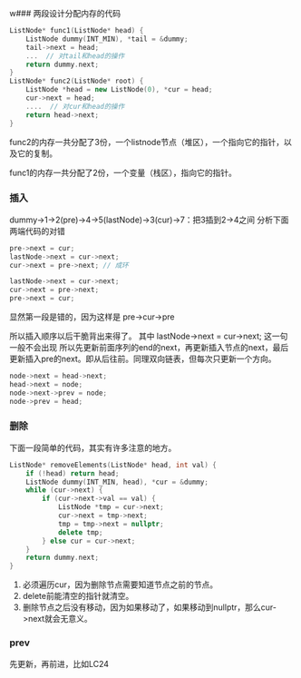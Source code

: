 w### 两段设计分配内存的代码

```cpp
ListNode* func1(ListNode* head) {
    ListNode dummy(INT_MIN), *tail = &dummy;
    tail->next = head;
    ...  // 对tail和head的操作
    return dummy.next;
}
ListNode* func2(ListNode* root) {
    ListNode *head = new ListNode(0), *cur = head;
    cur->next = head;
    ....  // 对cur和head的操作
    return head->next;
}
```
func2的内存一共分配了3份，一个listnode节点（堆区），一个指向它的指针，以及它的复制。

func1的内存一共分配了2份，一个变量（栈区），指向它的指针。


### 插入
dummy->1->2(pre)->4->5(lastNode)->3(cur)->7：把3插到2->4之间
分析下面两端代码的对错
```cpp
pre->next = cur;
lastNode->next = cur->next;
cur->next = pre->next; // 成环
```

```cpp
lastNode->next = cur->next;
cur->next = pre->next;
pre->next = cur;
```
显然第一段是错的，因为这样是 pre->cur->pre

所以插入顺序以后干脆背出来得了。
其中 lastNode->next = cur->next; 这一句一般不会出现
所以先更新前面序列的end的next，再更新插入节点的next，最后更新插入pre的next。即从后往前。同理双向链表，但每次只更新一个方向。
```cpp
node->next = head->next;
head->next = node;
node->next->prev = node;
node->prev = head;
```

### 删除
下面一段简单的代码，其实有许多注意的地方。
```cpp
ListNode* removeElements(ListNode* head, int val) {
    if (!head) return head;
    ListNode dummy(INT_MIN, head), *cur = &dummy;
    while (cur->next) {
        if (cur->next->val == val) {
            ListNode *tmp = cur->next;
            cur->next = tmp->next;
            tmp = tmp->next = nullptr;
            delete tmp;
        } else cur = cur->next;
    }
    return dummy.next;
}
```
1. 必须遍历cur，因为删除节点需要知道节点之前的节点。
2. delete前能清空的指针就清空。
3. 删除节点之后没有移动，因为如果移动了，如果移动到nullptr，那么cur->next就会无意义。


### prev
先更新，再前进，比如LC24